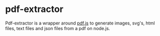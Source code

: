 # pdf-extractor

Pdf-extractor is a wrapper around [pdf.js](https://github.com/mozilla/pdf.js) to generate images, svg's, html files, text files and json files from a pdf on node.js.
